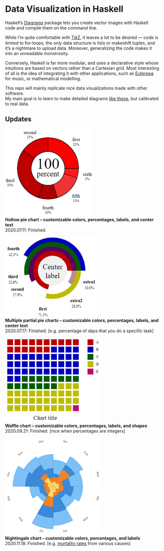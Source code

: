 # Data Visualization in Haskell

Haskell’s [Diagrams](https://diagrams.github.io/doc/manual.html) package lets you create vector images with Haskell code and compile them on the command line.

While I’m quite comfortable with [Ti𝑘Z](https://github.com/gjoncas/Diagrammatic), it leaves a lot to be desired — 
code is limited to for-loops, the only data structure is lists or makeshift tuples, and it’s a nightmare to upload data.
Moreover, generalizing the code makes it into an unreadable monstrosity.

Conversely, Haskell is far more modular, and uses a declarative style whose intuitions are based on vectors rather than a Cartesian grid.
Most interesting of all is the idea of integrating it with other applications, such as [Euterpea](http://euterpea.com) for music, or mathematical modelling.

This repo will mainly replicate nice data visualizations made with other software.<br>
My main goal is to learn to make detailed diagrams [like these](https://diagrams.github.io/gallery.html), but calibrated to real data.

## Updates

![pie chart](/pics/piechart-small.png)
<br><b>Hollow pie chart – customizable colors, percentages, labels, and center text</b>
<br>2020.07.11: Finished.

![multi-pie chart](/pics/multi-pie.png)
<br><b>Multiple partial pie charts – customizable colors, percentages, labels, and center text</b>
<br>2020.07.17: Finished.  [e.g. percentage of days that you do a specific task]

![waffle chart](/pics/waffle.png)
<br><b>Waffle chart – customizable colors, percentages, labels, and shapes</b>
<br>2020.09.21: Finished.  [nice when percentages are integers]

![coxcomb chart](/pics/nightingale.png)
<br><b>Nightingale chart – customizable colors, percentages, and labels</b>
<br>2020.11.18: Finished. [e.g. <a href="https://www.maharam.com/stories/sherlock_florence-nightingales-rose-diagram">mortality rates</a> from various causes]
